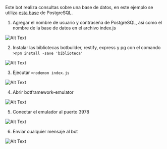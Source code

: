 Este bot realiza consultas sobre una base de datos, en este ejemplo se utiliza [esta base](http://www.postgresqltutorial.com/postgresql-sample-database/) de PostgreSQL. 

1. Agregar el nombre de usuario y contraseña de PostgreSQL, así como el nombre de la base de datos en el archivo index.js

![Alt Text](https://media.giphy.com/media/3o7521TvC8bujP5GvK/giphy.gif)

2. Instalar las bibliotecas botbuilder, restify, express y pg con el comando `>npm install -save 'biblioteca'`

![Alt Text](https://media.giphy.com/media/3o751VrqnwkoF1TyCc/giphy.gif)

3. Ejecutar `>nodemon index.js`

![Alt Text](https://media.giphy.com/media/l0HUdDGq5Erzk88es/giphy.gif)

4. Abrir botframework-emulator

![Alt Text](https://media.giphy.com/media/l0HUgXzSQZHKQ4QU0/giphy.gif)

5. Conectar el emulador al puerto 3978

![Alt Text](https://media.giphy.com/media/3o752k9XCenJm071lu/giphy.gif)

6. Enviar cualquier mensaje al bot

![Alt Text](https://media.giphy.com/media/3o75260d4aYhOxfO2A/giphy.gif)
